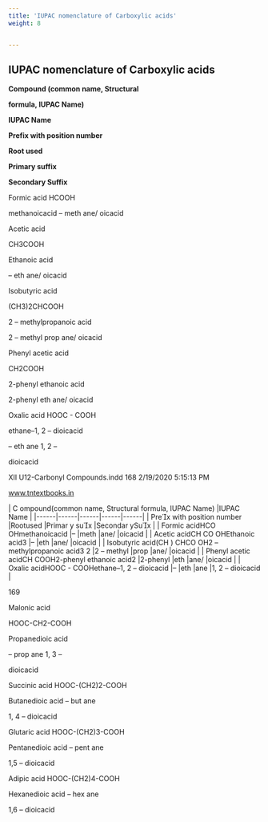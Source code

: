 ```yaml
---
title: 'IUPAC nomenclature of Carboxylic acids'
weight: 8


---
```


## IUPAC nomenclature of Carboxylic acids


**Compound (common name, Structural**

**formula, IUPAC Name)**

**IUPAC Name**

**Prefix with position number**

**Root used**

**Primary suffix**

**Secondary Suffix**

Formic acid HCOOH

methanoicacid – meth ane/ oicacid

Acetic acid

CH3COOH

Ethanoic acid

– eth ane/ oicacid

Isobutyric acid

(CH3)2CHCOOH

2 – methylpropanoic acid

2 – methyl prop ane/ oicacid

Phenyl acetic acid

CH2COOH

2-phenyl ethanoic acid

2-phenyl eth ane/ oicacid

Oxalic acid HOOC - COOH

ethane–1, 2 – dioicacid

– eth ane 1, 2 –

dioicacid

XII U12-Carbonyl Compounds.indd 168 2/19/2020 5:15:13 PM

www.tntextbooks.in






| C ompound(common name, Structural formula, IUPAC Name) |IUPAC Name |
|------|------|------|------|------|
| Prex with position number |Rootused |Primar y sux |Secondar ySux |
| Formic acidHCO OHmethanoicacid |– |meth |ane/ |oicacid |
| Acetic acidCH CO OHEthanoic acid3 |– |eth |ane/ |oicacid |
| Isobutyric acid(CH ) CHCO OH2 – methylpropanoic acid3 2 |2 – methyl |prop |ane/ |oicacid |
| Phenyl acetic acidCH COOH2-phenyl ethanoic acid2 |2-phenyl |eth |ane/ |oicacid |
| Oxalic acidHOOC - COOHethane–1, 2 – dioicacid |– |eth |ane |1, 2 – dioicacid |
  

169

Malonic acid

HOOC-CH2-COOH

Propanedioic acid

– prop ane 1, 3 –

dioicacid

Succinic acid HOOC-(CH2)2-COOH

Butanedioic acid – but ane

1, 4 – dioicacid

Glutaric acid HOOC-(CH2)3-COOH

Pentanedioic acid – pent ane

1,5 – dioicacid

Adipic acid HOOC-(CH2)4-COOH

Hexanedioic acid – hex ane

1,6 – dioicacid

